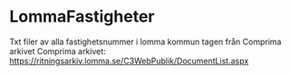 # LommaFastigheter
Txt filer av alla fastighetsnummer i lomma kommun tagen från Comprima arkivet 
Comprima arkivet: https://ritningsarkiv.lomma.se/C3WebPublik/DocumentList.aspx
